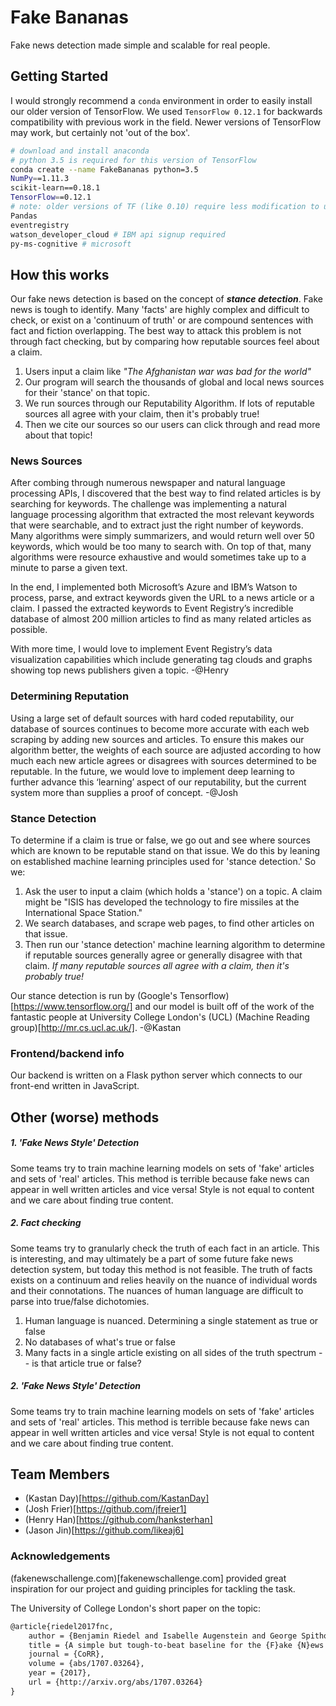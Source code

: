 # Fake Bananas
Fake news detection made simple and scalable for real people. 

## Getting Started 
I would strongly recommend a `conda` environment in order to easily install our older version of TensorFlow. We used `TensorFlow 0.12.1` for backwards compatibility with previous work in the field.
Newer versions of TensorFlow may work, but certainly not 'out of the box'.

```bash
# download and install anaconda
# python 3.5 is required for this version of TensorFlow
conda create --name FakeBananas python=3.5
NumPy==1.11.3
scikit-learn==0.18.1
TensorFlow==0.12.1
# note: older versions of TF (like 0.10) require less modification to use than newer ones
Pandas
eventregistry
watson_developer_cloud # IBM api signup required
py-ms-cognitive # microsoft 

```

## How this works

Our fake news detection is based on the concept of ***stance detection***.  Fake news is tough to identify. Many 'facts' are highly complex and difficult to check, or exist on a 'continuum of truth' or are compound sentences with fact and fiction overlapping.  The best way to attack this problem is not through fact checking, but by comparing how reputable sources feel about a claim.

1. Users input a claim like *"The Afghanistan war was bad for the world"*
2. Our program will search the thousands of global and local news sources for their 'stance' on that topic.  
3. We run sources through our Reputability Algorithm. If lots of reputable sources all agree with your claim, then it's probably true!
3. Then we cite our sources so our users can click through and read more about that topic!



### News Sources
After combing through numerous newspaper and natural language processing APIs, I discovered that the best way to find related articles is by searching for keywords. The challenge was implementing a natural language processing algorithm that extracted the most relevant keywords that were searchable, and to extract just the right number of keywords. Many algorithms were simply summarizers, and would return well over 50 keywords, which would be too many to search with. On top of that, many algorithms were resource exhaustive and would sometimes take up to a minute to parse a given text.

In the end, I implemented both Microsoft’s Azure and IBM’s Watson to process, parse, and extract keywords given the URL to a news article or a claim. I passed the extracted keywords to Event Registry’s incredible database of almost 200 million articles to find as many related articles as possible.  

With more time, I would love to implement Event Registry’s data visualization capabilities which include generating tag clouds and graphs showing top news publishers given a topic.
-@Henry

### Determining Reputation
Using a large set of default sources with hard coded reputability, our database of sources continues to become more accurate with each web scraping by adding new sources and articles. To ensure this makes our algorithm better, the weights of each source are adjusted according to how much each new article agrees or disagrees with sources determined to be reputable. In the future, we would love to implement deep learning to further advance this ‘learning’ aspect of our reputability, but the current system more than supplies a proof of concept.
-@Josh

### Stance Detection

To determine if a claim is true or false, we go out and see where sources which are known to be reputable stand on that issue.  We do this by leaning on established machine learning principles used for 'stance detection.'  So we:

1. Ask the user to input a claim (which holds a 'stance') on a topic.  A claim might be "ISIS has developed the technology to fire missiles at the International Space Station." 
2. We search databases, and scrape web pages, to find other articles on that issue.
3. Then run our 'stance detection' machine learning algorithm to determine if reputable sources generally agree or generally disagree with that claim.  *If many reputable sources all agree with a claim, then it's probably true!*
 
Our stance detection is run by (Google's Tensorflow)[https://www.tensorflow.org/] and our model is built off of the work of the fantastic people at University College London's (UCL) (Machine Reading group)[http://mr.cs.ucl.ac.uk/].  -@Kastan
 
### Frontend/backend info
Our backend is written on a Flask python server which connects to our front-end written in JavaScript. 

## Other (worse) methods
##### 1. 'Fake News Style' Detection
Some teams try to train machine learning models on sets of 'fake' articles and sets of 'real' articles.  This method is terrible because fake news can appear in well written articles and vice versa!  Style is not equal to content and we care about finding true content.
##### 2. Fact checking
Some teams try to granularly check the truth of each fact in an article. This is interesting, and may ultimately be a part of some future fake news detection system, but today this method is not feasible. The truth of facts exists on a continuum and relies heavily on the nuance of individual words and their connotations. The nuances of human language are difficult to parse into true/false dichotomies.

1. Human language is nuanced. Determining a single statement as true or false 
2. No databases of what's true or false
3. Many facts in a single article existing on all sides of the truth spectrum -- is that article true or false?  

##### 2. 'Fake News Style' Detection
Some teams try to train machine learning models on sets of 'fake' articles and sets of 'real' articles.  This method is terrible because fake news can appear in well written articles and vice versa!  Style is not equal to content and we care about finding true content.

## Team Members
- (Kastan Day)[https://github.com/KastanDay]
- (Josh Frier)[https://github.com/jfreier1]
- (Henry Han)[https://github.com/hanksterhan]
- (Jason Jin)[https://github.com/likeaj6]


### Acknowledgements
(fakenewschallenge.com)[fakenewschallenge.com] provided great inspiration for our project and guiding principles for tackling the task.


The University of College London's short paper on the topic:
```latex
@article{riedel2017fnc,
    author = {Benjamin Riedel and Isabelle Augenstein and George Spithourakis and Sebastian Riedel},
    title = {A simple but tough-to-beat baseline for the {F}ake {N}ews {C}hallenge stance detection task},
    journal = {CoRR},
    volume = {abs/1707.03264},
    year = {2017},
    url = {http://arxiv.org/abs/1707.03264}
}
```
